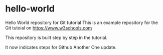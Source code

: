 # hello-world
Hello World repository for Git tutorial
This is an example repository for the Git tutoial on https://www.w3schools.com

This repository is built step by step in the tutorial.

It now indicates steps for Github
Another One update.
